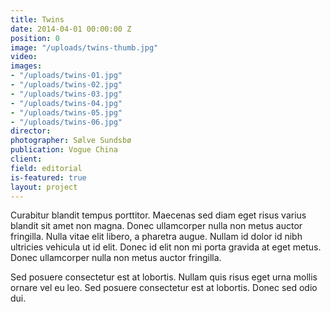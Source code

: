 ```yaml
---
title: Twins
date: 2014-04-01 00:00:00 Z
position: 0
image: "/uploads/twins-thumb.jpg"
video: 
images:
- "/uploads/twins-01.jpg"
- "/uploads/twins-02.jpg"
- "/uploads/twins-03.jpg"
- "/uploads/twins-04.jpg"
- "/uploads/twins-05.jpg"
- "/uploads/twins-06.jpg"
director: 
photographer: Sølve Sundsbø
publication: Vogue China
client: 
field: editorial
is-featured: true
layout: project
---
```


Curabitur blandit tempus porttitor. Maecenas sed diam eget risus varius blandit sit amet non magna. Donec ullamcorper nulla non metus auctor fringilla. Nulla vitae elit libero, a pharetra augue. Nullam id dolor id nibh ultricies vehicula ut id elit. Donec id elit non mi porta gravida at eget metus. Donec ullamcorper nulla non metus auctor fringilla.

Sed posuere consectetur est at lobortis. Nullam quis risus eget urna mollis ornare vel eu leo. Sed posuere consectetur est at lobortis. Donec sed odio dui.